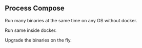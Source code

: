 ## Process Compose

Run many binaries at the same time on any OS without docker.

Run same inside docker.

Upgrade the binaries on the fly.
